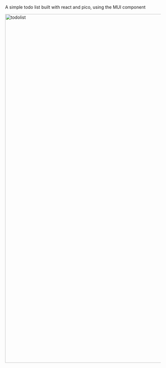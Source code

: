 A simple todo list built with react and pico, using the MUI component

<img width="1128" alt="todolist" src="https://github.com/davedema/react_todolist/assets/24576858/e98f0486-563f-454b-8210-dea9aebb4dda">
